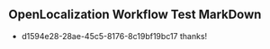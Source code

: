 ## OpenLocalization Workflow Test MarkDown
* d1594e28-28ae-45c5-8176-8c19bf19bc17 
thanks!<!--HONumber=Mar16_HO2-->
